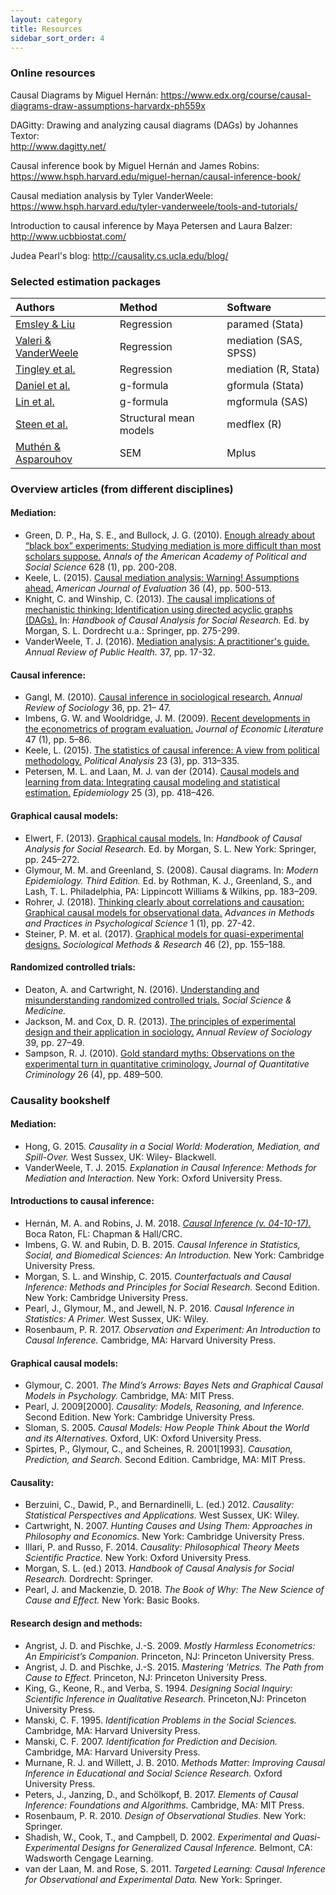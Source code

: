 ```yaml
---
layout: category
title: Resources
sidebar_sort_order: 4
---
```


### Online resources
Causal Diagrams by Miguel Hernán: <https://www.edx.org/course/causal-diagrams-draw-assumptions-harvardx-ph559x>

DAGitty: Drawing and analyzing causal diagrams (DAGs) by Johannes Textor:  
<http://www.dagitty.net/>

Causal inference book by Miguel Hernán and James Robins:  
<https://www.hsph.harvard.edu/miguel-hernan/causal-inference-book/>

Causal mediation analysis by Tyler VanderWeele:  
<https://www.hsph.harvard.edu/tyler-vanderweele/tools-and-tutorials/>

Introduction to causal inference by Maya Petersen and Laura Balzer:  
<http://www.ucbbiostat.com/>

Judea Pearl's blog: <http://causality.cs.ucla.edu/blog/>

### Selected estimation packages

|      Authors    |    Method    |      Software    |
|:-------------------|:-------------|:----------------
|   [Emsley & Liu](https://econpapers.repec.org/software/bocbocode/s457581.htm)  | Regression | paramed (Stata) |
|   [Valeri & VanderWeele](http://dx.doi.org/10.1037/a0031034)| Regression | mediation (SAS, SPSS) |
|   [Tingley et al.](https://www.jstatsoft.org/article/view/v059i05)| Regression | mediation (R, Stata) |
|   [Daniel et al.](https://www.stata-journal.com/article.html?article=st0238)| g-formula | gformula (Stata) |
|   [Lin et al.](https://doi.org/10.1097/EDE.0000000000000609)| g-formula | mgformula (SAS) |
|   [Steen et al.](https://doi.org/10.18637/jss.v076.i11)| Structural mean models | medflex (R) |
|   [Muthén & Asparouhov](https://doi.org/10.1080/10705511.2014.935843)| SEM | Mplus |

### Overview articles (from different disciplines)

#### Mediation:
* Green, D. P., Ha, S. E., and Bullock, J. G. (2010). [Enough already about “black box” experiments: Studying mediation is more difficult than most scholars suppose.](https://doi.org/10.1177/0002716209351526) *Annals of the American Academy of Political and Social Science* 628 (1), pp. 200-208.
* Keele, L. (2015). [Causal mediation analysis: Warning! Assumptions ahead.](https://doi.org/10.1177/1098214015594689) *American Journal of Evaluation* 36 (4), pp. 500-513.
* Knight, C. and Winship, C. (2013). [The causal implications of mechanistic thinking: Identification using directed acyclic graphs (DAGs).](https://doi.org/10.1007/978-94-007-6094-3_14) In: *Handbook of Causal Analysis for Social Research.* Ed. by Morgan, S. L. Dordrecht u.a.: Springer, pp. 275-299.
* VanderWeele, T. J. (2016). [Mediation analysis: A practitioner's guide.](https://doi.org/10.1146/annurev-publhealth-032315-021402) *Annual Review of Public Health.* 37, pp. 17-32.

#### Causal inference:
* Gangl, M. (2010). [Causal inference in sociological research.](https://doi.org/10.1146/annurev.soc.012809.102702) *Annual Review of Sociology* 36, pp. 21– 47.
* Imbens, G. W. and Wooldridge, J. M. (2009). [Recent developments in the econometrics of program evaluation.](https://doi.org/10.1257/jel.47.1.5) *Journal of Economic Literature* 47 (1), pp. 5–86.
* Keele, L. (2015). [The statistics of causal inference: A view from political methodology.](https://doi.org/10.1093/pan/mpv007) *Political Analysis* 23 (3), pp. 313–335.
* Petersen, M. L. and Laan, M. J. van der (2014). [Causal models and learning from data: Integrating causal modeling and statistical estimation.](https://doi.org/10.1097/EDE.0000000000000078) *Epidemiology* 25 (3), pp. 418–426.

#### Graphical causal models:
* Elwert, F. (2013). [Graphical causal models.](https://doi.org/10.1007/978-94-007-6094-3_13) In: *Handbook of Causal Analysis for Social Research.* Ed. by Morgan, S. L. New York: Springer, pp. 245–272.
* Glymour, M. M. and Greenland, S. (2008). Causal diagrams. In: *Modern Epidemiology. Third Edition.* Ed. by Rothman, K. J., Greenland, S., and Lash, T. L. Philadelphia, PA: Lippincott Williams & Wilkins, pp. 183–209.
* Rohrer, J. (2018). [Thinking clearly about correlations and causation: Graphical causal models for observational data.](https://doi.org/10.1177/2515245917745629) *Advances in Methods and Practices in Psychological Science* 1 (1), pp. 27-42.
* Steiner, P. M. et al. (2017). [Graphical models for quasi-experimental designs.](https://doi.org/10.1177/0049124115582272) *Sociological Methods & Research* 46 (2), pp. 155–188. 

#### Randomized controlled trials:
* Deaton, A. and Cartwright, N. (2016). [Understanding and misunderstanding randomized controlled trials.](https://doi.org/10.1016/j.socscimed.2017.12.005) *Social Science & Medicine.*
* Jackson, M. and Cox, D. R. (2013). [The principles of experimental design and their application in sociology.](https://doi.org/10.1146/annurev-soc-071811-145443) *Annual Review of Sociology* 39, pp. 27–49.
* Sampson, R. J. (2010). [Gold standard myths: Observations on the experimental turn in quantitative criminology.](https://link.springer.com/article/10.1007%2Fs10940-010-9117-3) *Journal of Quantitative Criminology* 26 (4), pp. 489–500.

### Causality bookshelf

#### Mediation:
* Hong, G. 2015. *Causality in a Social World: Moderation, Mediation, and Spill-Over.* West Sussex, UK: Wiley- Blackwell.
* VanderWeele, T. J. 2015. *Explanation in Causal Inference: Methods for Mediation and Interaction.* New York: Oxford University Press.


#### Introductions to causal inference:
* Hernán, M. A. and Robins, J. M. 2018. [*Causal Inference (v. 04-10-17).*]( http://www.hsph.harvard.edu/miguel-hernan/causal-inference-book/) Boca Raton, FL: Chapman & Hall/CRC.
* Imbens, G. W. and Rubin, D. B. 2015. *Causal Inference in Statistics, Social, and Biomedical Sciences: An Introduction.* New York: Cambridge University Press.
* Morgan, S. L. and Winship, C. 2015. *Counterfactuals and Causal Inference: Methods and Principles for Social Research.* Second Edition. New York: Cambridge University Press.
* Pearl, J., Glymour, M., and Jewell, N. P. 2016. *Causal Inference in Statistics: A Primer.* West Sussex, UK: Wiley.
* Rosenbaum, P. R. 2017. *Observation and Experiment: An Introduction to Causal Inference.* Cambridge, MA: Harvard University Press.


#### Graphical causal models:
* Glymour, C. 2001. *The Mind’s Arrows: Bayes Nets and Graphical Causal Models in Psychology.* Cambridge, MA: MIT Press.
* Pearl, J. 2009[2000]. *Causality: Models, Reasoning, and Inference.* Second Edition. New York: Cambridge University Press.
* Sloman, S. 2005. *Causal Models: How People Think About the World and its Alternatives.* Oxford, UK: Oxford University Press.
* Spirtes, P., Glymour, C., and Scheines, R. 2001[1993]. *Causation, Prediction, and Search.* Second Edition. Cambridge, MA: MIT Press.

#### Causality:
* Berzuini, C., Dawid, P., and Bernardinelli, L. (ed.) 2012. *Causality: Statistical Perspectives and Applications.* West Sussex, UK: Wiley.
* Cartwright, N. 2007. *Hunting Causes and Using Them: Approaches in Philosophy and Economics.*  New York: Cambridge University Press.
* Illari, P. and Russo, F. 2014. *Causality: Philosophical Theory Meets Scientific Practice.* New York: Oxford University Press. 
* Morgan, S. L. (ed.) 2013. *Handbook of Causal Analysis for Social Research.* Dordrecht: Springer.
* Pearl, J. and Mackenzie, D. 2018. *The Book of Why: The New Science of Cause and Effect.* New York: Basic Books.


#### Research design and methods:
* Angrist, J. D. and Pischke, J.-S. 2009. *Mostly Harmless Econometrics: An Empiricist’s Companion.* Princeton, NJ: Princeton University Press.
* Angrist, J. D. and Pischke, J.-S. 2015. *Mastering ’Metrics. The Path from Cause to Effect.* Princeton, NJ: Princeton University Press.
* King, G., Keone, R., and Verba, S. 1994. *Designing Social Inquiry: Scientific Inference in Qualitative Research.* Princeton,NJ: Princeton University Press.
* Manski, C. F. 1995. *Identification Problems in the Social Sciences.* Cambridge, MA: Harvard University Press.
* Manski, C. F. 2007. *Identification for Prediction and Decision.* Cambridge, MA: Harvard University Press.
* Murnane, R. J. and Willett, J. B. 2010. *Methods Matter: Improving Causal Inference in Educational and Social Science Research.* Oxford University Press.
* Peters, J., Janzing, D., and Schölkopf, B. 2017. *Elements of Causal Inference: Foundations and Algorithms.* Cambridge, MA: MIT Press.
* Rosenbaum, P. R. 2010. *Design of Observational Studies.* New York: Springer.
* Shadish, W., Cook, T., and Campbell, D. 2002. *Experimental and Quasi-Experimental Designs for Generalized Causal Inference.* Belmont, CA: Wadsworth Cengage Learning.
* van der Laan, M. and Rose, S. 2011. *Targeted Learning: Causal Inference for Observational and Experimental Data.* New York: Springer.
